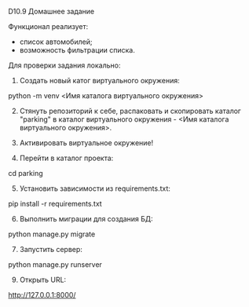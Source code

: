 D10.9 Домашнее задание

Функционал реализует:
- список автомобилей;
- возможность фильтрации списка.


Для проверки задания локально:

1. Создать новый катог виртуального окружения:

python -m venv <Имя каталога виртуального окружения>

2. Стянуть репозиторий к себе, распаковать и скопировать каталог "parking" в каталог виртуального окружения - <Имя каталога виртуального окружения>.

3. Активировать виртуальное окружение!

4. Перейти в каталог проекта:

cd parking

5. Установить зависимости из requirements.txt:

pip install -r requirements.txt

6. Выполнить миграции для создания БД:

python manage.py migrate

7. Запустить сервер:

python manage.py runserver

9. Открыть URL:

http://127.0.0.1:8000/
